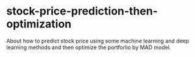 # stock-price-prediction-then-optimization
About how to predict stock price using some machine learning and deep learning methods and then optimize the portforlio by MAD model.
